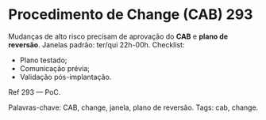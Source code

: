 # Procedimento de Change (CAB) 293

Mudanças de alto risco precisam de aprovação do **CAB** e **plano de reversão**.
Janelas padrão: ter/qui 22h-00h.
Checklist:
- Plano testado;
- Comunicação prévia;
- Validação pós-implantação.

Ref 293 — PoC.

Palavras-chave: CAB, change, janela, plano de reversão.
Tags: cab, change.
